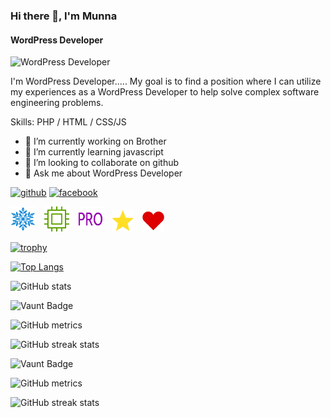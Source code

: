 ### Hi there 👋,  I'm Munna
#### WordPress Developer
![WordPress Developer](https://scontent.fdac22-1.fna.fbcdn.net/v/t39.30808-6/408555326_1522633248527129_6008163738059333616_n.jpg?_nc_cat=108&ccb=1-7&_nc_sid=3635dc&_nc_ohc=p0kp0B9sIvEAX_yT1QM&_nc_ht=scontent.fdac22-1.fna&oh=00_AfB4Ug8U7WjvXhzBRpUWvjAzZQHdylFpHtxlKniIIdZAug&oe=659AB551)

 I'm WordPress Developer.....
My goal is to find a position where I can utilize my experiences as a WordPress Developer to help solve complex software engineering problems.

Skills: PHP / HTML / CSS/JS

- 🔭 I’m currently working on Brother 
- 🌱 I’m currently learning javascript 
- 👯 I’m looking to collaborate on github 
- 💬 Ask me about WordPress Developer 


[<img src='https://cdn.jsdelivr.net/npm/simple-icons@3.0.1/icons/github.svg' alt='github' height='40'>](https://github.com/munna1722)  [<img src='https://cdn.jsdelivr.net/npm/simple-icons@3.0.1/icons/facebook.svg' alt='facebook' height='40'>](https://www.facebook.com/MunnaO2)  

<a href='https://archiveprogram.github.com/'><img src='https://raw.githubusercontent.com/acervenky/animated-github-badges/master/assets/acbadge.gif' width='40' height='40'></a> <a href='https://docs.github.com/en/developers'><img src='https://raw.githubusercontent.com/acervenky/animated-github-badges/master/assets/devbadge.gif' width='40' height='40'></a> <a href='https://github.com/pricing'><img src='https://raw.githubusercontent.com/acervenky/animated-github-badges/master/assets/pro.gif' width='40' height='40'></a> <a href='https://stars.github.com/'><img src='https://raw.githubusercontent.com/acervenky/animated-github-badges/master/assets/starbadge.gif' width='35' height='35'></a> <a href='https://docs.github.com/en/github/supporting-the-open-source-community-with-github-sponsors'><img src='https://raw.githubusercontent.com/acervenky/animated-github-badges/master/assets/sponsorbadge.gif' width='35' height='35'></a> 

[![trophy](https://github-profile-trophy.vercel.app/?username=munna1722)](https://github.com/ryo-ma/github-profile-trophy)

[![Top Langs](https://github-readme-stats.vercel.app/api/top-langs/?username=munna1722)](https://github.com/anuraghazra/github-readme-stats)

![GitHub stats](https://github-readme-stats.vercel.app/api?username=munna1722&show_icons=true&count_private=true)  

![Vaunt Badge](https://api.vaunt.dev/v1/github/entities/munna1722/contributions?format=svg&private=true)  

![GitHub metrics](https://metrics.lecoq.io/munna1722)  

![GitHub streak stats](https://streak-stats.demolab.com/?user=munna1722)  


![Vaunt Badge](https://api.vaunt.dev/v1/github/entities/munna1722/contributions?format=svg&private=true)  

![GitHub metrics](https://metrics.lecoq.io/munna1722)  

![GitHub streak stats](https://streak-stats.demolab.com/?user=munna1722)  





